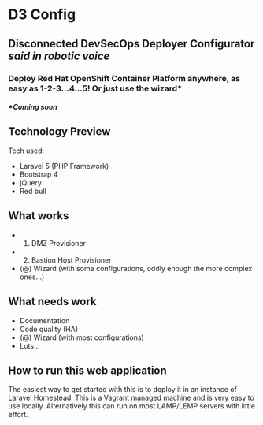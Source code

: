 # D3 Config
## Disconnected DevSecOps Deployer Configurator *said in robotic voice*

### Deploy Red Hat OpenShift Container Platform anywhere, as easy as 1-2-3...4...5! Or just use the wizard*

##### *Coming soon

## Technology Preview
Tech used:

 - Laravel 5 (PHP Framework)
 - Bootstrap 4
 - jQuery
 - Red bull

## What works
 - 1) DMZ Provisioner
 - 2) Bastion Host Provisioner
 - (@) Wizard (with some configurations, oddly enough the more complex 
ones...)

## What needs work
 - Documentation
 - Code quality (HA)
 - (@) Wizard (with most configurations)
 - Lots...

## How to run this web application
The easiest way to get started with this is to deploy it in an instance 
of Laravel Homestead.  This is a Vagrant managed machine and is very 
easy to use locally.  Alternatively this can run on most LAMP/LEMP 
servers with little effort.
